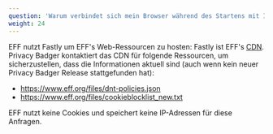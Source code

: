 ```yaml
---
question: 'Warum verbindet sich mein Browser während des Startens mit IP-Adressen von fastly.com, nachdem ich Privacy Badger installiert habe?'
weight: 24
---
```


EFF nutzt Fastly um EFF's Web-Ressourcen zu hosten: Fastly ist EFF's [CDN](https://de.wikipedia.org/wiki/Content_Delivery_Network). Privacy Badger kontaktiert das CDN für folgende Ressourcen, um sicherzustellen, dass die Informationen aktuell sind (auch wenn kein neuer Privacy Badger Release stattgefunden hat):

* https://www.eff.org/files/dnt-policies.json
* https://www.eff.org/files/cookieblocklist_new.txt

EFF nutzt keine Cookies und speichert keine IP-Adressen für diese Anfragen.

